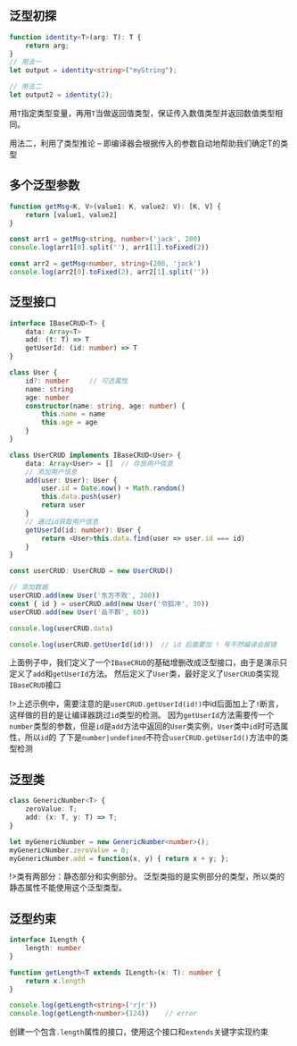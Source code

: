 ## 泛型初探
```ts
function identity<T>(arg: T): T {
    return arg;
}
// 用法一
let output = identity<string>("myString");

// 用法二
let output2 = identity(2);
```
用`T`指定类型变量，再用`T`当做返回值类型，保证传入数值类型并返回数值类型相同。

用法二，利用了类型推论 – 即编译器会根据传入的参数自动地帮助我们确定T的类型

## 多个泛型参数
```ts
function getMsg<K, V>(value1: K, value2: V): [K, V] {
    return [value1, value2]
}

const arr1 = getMsg<string, number>('jack', 200)
console.log(arr1[0].split(''), arr1[1].toFixed(2))

const arr2 = getMsg<number, string>(200, 'jack')
console.log(arr2[0].toFixed(2), arr2[1].split(''))
```

## 泛型接口

```ts
interface IBaseCRUD<T> {
    data: Array<T>
    add: (t: T) => T
    getUserId: (id: number) => T
}

class User {
    id?: number     // 可选属性
    name: string
    age: number
    constructor(name: string, age: number) {
        this.name = name
        this.age = age
    }
}

class UserCRUD implements IBaseCRUD<User> {
    data: Array<User> = []  // 存放用户信息
    // 添加用户信息
    add(user: User): User {
        user.id = Date.now() + Math.random()
        this.data.push(user)
        return user
    }
    // 通过id获取用户信息
    getUserId(id: number): User {
        return <User>this.data.find(user => user.id === id)
    }
}

const userCRUD: UserCRUD = new UserCRUD()

// 添加数据
userCRUD.add(new User('东方不败', 200))
const { id } = userCRUD.add(new User('令狐冲', 30))
userCRUD.add(new User('岳不群', 60))

console.log(userCRUD.data)

console.log(userCRUD.getUserId(id!))  // id 后面要加 ! 号不然编译会报错
```

上面例子中，我们定义了一个`IBaseCRUD`的基础增删改成泛型接口，由于是演示只定义了`add`和`getUserId`方法。
然后定义了`User`类，最好定义了`UserCRUD`类实现`IBaseCRUD`接口

!>上述示例中，需要注意的是`userCRUD.getUserId(id!)`中id后面加上了`!`断言，这样做的目的是让编译器跳过`id`类型的检测。
因为`getUserId`方法需要传一个`number`类型的参数，但是`id`是`add`方法中返回的`User`类实例，`User`类中`id`时可选属性，所以`id`的
了下是`number|undefined`不符合`userCRUD.getUserId()`方法中的类型检测

## 泛型类
```ts
class GenericNumber<T> {
    zeroValue: T;
    add: (x: T, y: T) => T;
}

let myGenericNumber = new GenericNumber<number>();
myGenericNumber.zeroValue = 0;
myGenericNumber.add = function(x, y) { return x + y; };
```

!>类有两部分：静态部分和实例部分。 泛型类指的是实例部分的类型，所以类的静态属性不能使用这个泛型类型。

## 泛型约束
```ts
interface ILength {
    length: number
}

function getLength<T extends ILength>(x: T): number {
    return x.length
}

console.log(getLength<string>('rjr'))
console.log(getLength<number>(124))    // error
```

创建一个包含`.length`属性的接口，使用这个接口和`extends`关键字实现约束







